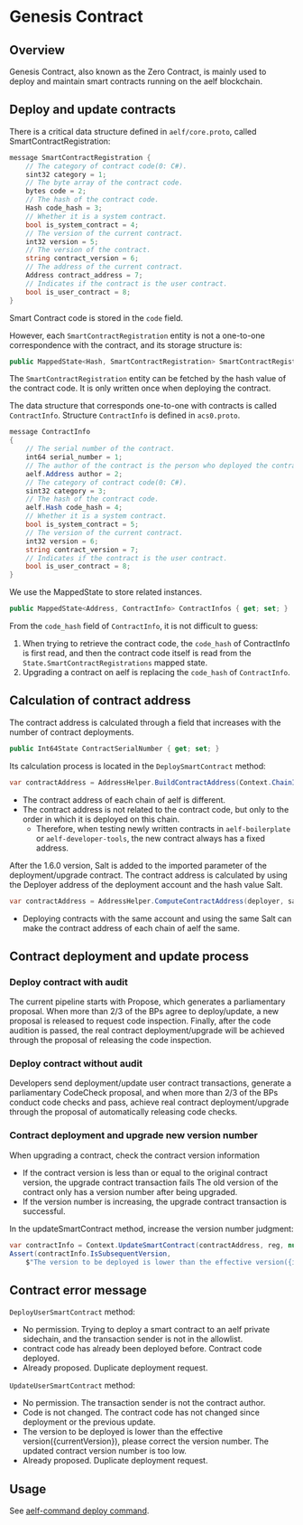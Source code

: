 # Genesis Contract

## Overview

Genesis Contract, also known as the Zero Contract, is mainly used to deploy and maintain smart contracts running on the aelf blockchain.

## Deploy and update contracts

There is a critical data structure defined in `aelf/core.proto`, called SmartContractRegistration:

```C#
message SmartContractRegistration {
    // The category of contract code(0: C#).
    sint32 category = 1;
    // The byte array of the contract code.
    bytes code = 2;
    // The hash of the contract code.
    Hash code_hash = 3;
    // Whether it is a system contract.
    bool is_system_contract = 4;
    // The version of the current contract.
    int32 version = 5;
    // The version of the contract.
    string contract_version = 6;
    // The address of the current contract.
    Address contract_address = 7;
    // Indicates if the contract is the user contract.
    bool is_user_contract = 8;
}
```
Smart Contract code is stored in the `code` field.

However, each `SmartContractRegistration` entity is not a one-to-one correspondence with the contract, and its storage structure is:

```C#
public MappedState<Hash, SmartContractRegistration> SmartContractRegistrations { get; set; }
```

The `SmartContractRegistration` entity can be fetched by the hash value of the contract code. It is only written once when deploying the contract.

The data structure that corresponds one-to-one with contracts is called `ContractInfo`.
Structure `ContractInfo` is defined in `acs0.proto`.

```C#
message ContractInfo
{
    // The serial number of the contract.
    int64 serial_number = 1;
    // The author of the contract is the person who deployed the contract.
    aelf.Address author = 2;
    // The category of contract code(0: C#).
    sint32 category = 3;
    // The hash of the contract code.
    aelf.Hash code_hash = 4;
    // Whether it is a system contract.
    bool is_system_contract = 5;
    // The version of the current contract.
    int32 version = 6;
    string contract_version = 7;
    // Indicates if the contract is the user contract.
    bool is_user_contract = 8;
}
```

We use the MappedState to store related instances.

```C#
public MappedState<Address, ContractInfo> ContractInfos { get; set; }
```

From the `code_hash` field of `ContractInfo`, it is not difficult to guess:

1. When trying to retrieve the contract code, the `code_hash` of ContractInfo is first read, and then the contract code itself is read from the `State.SmartContractRegistrations` mapped state.
2. Upgrading a contract on aelf is replacing the `code_hash` of `ContractInfo`.

## Calculation of contract address

The contract address is calculated through a field that increases with the number of contract deployments.

```C#
public Int64State ContractSerialNumber { get; set; }
```

Its calculation process is located in the `DeploySmartContract` method:

```C#
var contractAddress = AddressHelper.BuildContractAddress(Context.ChainId, serialNumber);
```

- The contract address of each chain of aelf is different.
- The contract address is not related to the contract code, but only to the order in which it is deployed on this chain.
  - Therefore, when testing newly written contracts in `aelf-boilerplate` or `aelf-developer-tools`, the new contract always has a fixed address.

After the 1.6.0 version, Salt is added to the imported parameter of the deployment/upgrade contract. The contract address is calculated by using the Deployer address of the deployment account and the hash value Salt.

```C#
var contractAddress = AddressHelper.ComputeContractAddress(deployer, salt);
```

- Deploying contracts with the same account and using the same Salt can make the contract address of each chain of aelf the same.

## Contract deployment and update process

### Deploy contract with audit

The current pipeline starts with Propose, which generates a parliamentary proposal.
When more than 2/3 of the BPs agree to deploy/update, a new proposal is released to request code inspection.
Finally, after the code audition is passed, the real contract deployment/upgrade will be achieved through the proposal of releasing the code inspection.

### Deploy contract without audit

Developers send deployment/update user contract transactions, generate a parliamentary CodeCheck proposal, and when more than 2/3 of the BPs conduct code checks and pass, achieve real contract deployment/upgrade through the proposal of automatically releasing code checks.

### Contract deployment and upgrade new version number

When upgrading a contract, check the contract version information
- If the contract version is less than or equal to the original contract version, the upgrade contract transaction fails
  The old version of the contract only has a version number after being upgraded.
- If the version number is increasing, the upgrade contract transaction is successful.

In the updateSmartContract method, increase the version number judgment:

```C#
var contractInfo = Context.UpdateSmartContract(contractAddress, reg, null, info.ContractVersion);
Assert(contractInfo.IsSubsequentVersion,
    $"The version to be deployed is lower than the effective version({info.ContractVersion}), please correct the version number.");
```

## Contract error message

`DeployUserSmartContract` method:
- No permission. Trying to deploy a smart contract to an aelf private sidechain, and the transaction sender is not in the allowlist.
- contract code has already been deployed before. Contract code deployed.
- Already proposed. Duplicate deployment request.

`UpdateUserSmartContract` method:
- No permission. The transaction sender is not the contract author.
- Code is not changed. The contract code has not changed since deployment or the previous update.
- The version to be deployed is lower than the effective version({currentVersion}), please correct the version number. The updated contract version number is too low.
- Already proposed. Duplicate deployment request.

## Usage
See [aelf-command deploy command](https://docs.aelf.io/en/latest/reference/cli/methods.html#deploy-deploy-a-smart-contract).